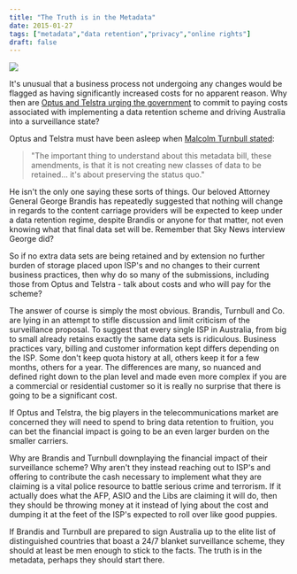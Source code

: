 ```yaml
---
title: "The Truth is in the Metadata"
date: 2015-01-27
tags: ["metadata","data retention","privacy","online rights"]
draft: false
---
```


![](/img/brandis.jpg#articleimg)

It's unusual that a business process not undergoing any changes would be flagged as having significantly increased costs for no apparent reason. Why then are [Optus and Telstra urging the government](http://www.itnews.com.au/News/399622,optus-telstra-call-on-govt-to-commit-to-paying-cost-of-data-retention.aspx) to commit to paying costs associated with implementing a data retention scheme and driving Australia into a surveillance state?

Optus and Telstra must have been asleep when [Malcolm Turnbull stated](http://www.abc.net.au/lateline/content/2014/s4118493.htm):

>"The important thing to understand about this metadata bill, these amendments, is that it is not creating new classes of data to be retained... it's about preserving the status quo."

He isn't the only one saying these sorts of things. Our beloved Attorney General George Brandis has repeatedly suggested that nothing will change in regards to the content carriage providers will be expected to keep under a data retention regime, despite Brandis or anyone for that matter, not even knowing what that final data set will be. Remember that Sky News interview George did?

So if no extra data sets are being retained and by extension no further burden of storage placed upon ISP's and no changes to their current business practices, then why do so many of the submissions, including those from Optus and Telstra - talk about costs and who will pay for the scheme?

The answer of course is simply the most obvious. Brandis, Turnbull and Co. are lying in an attempt to stifle discussion and limit criticism of the surveillance proposal. To suggest that every single ISP in Australia, from big to small already retains exactly the same data sets is ridiculous. Business practices vary, billing and customer information kept differs depending on the ISP. Some don't keep quota history at all, others keep it for a few months, others for a year. The differences are many, so nuanced and defined right down to the plan level and made even more complex if you are a commercial or residential customer so it is really no surprise that there is going to be a significant cost.

If Optus and Telstra, the big players in the telecommunications market are concerned they will need to spend to bring data retention to fruition, you can bet the financial impact is going to be an even larger burden on the smaller carriers.

Why are Brandis and Turnbull downplaying the financial impact of their surveillance scheme? Why aren't they instead reaching out to ISP's and offering to contribute the cash necessary to implement what they are claiming is a vital police resource to battle serious crime and terrorism. If it actually does what the AFP, ASIO and the Libs are claiming it will do, then they should be throwing money at it instead of lying about the cost and dumping it at the feet of the ISP's expected to roll over like good puppies.

If Brandis and Turnbull are prepared to sign Australia up to the elite list of distinguished countries that boast a 24/7 blanket surveillance scheme, they should at least be men enough to stick to the facts. The truth is in the metadata, perhaps they should start there.
